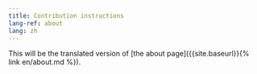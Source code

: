 ```yaml
---
title: Contribution instructions
lang-ref: about
lang: zh
---
```


This will be the translated version of [the about page]({{site.baseurl}}{% link en/about.md %}).
